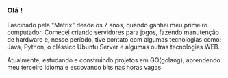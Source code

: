 ### Olá !

Fascinado pela "Matrix" desde os 7 anos, quando ganhei meu primeiro computador.
Comecei criando servidores para jogos, fazendo manutenção de hardware e, nesse período, tive contato com algumas tecnologias como: Java, Python, o clássico Ubuntu Server e algumas outras tecnologias WEB.

Atualmente, estudando e construindo projetos em GO(golang), aprendendo meu terceiro idioma e escovando bits nas horas vagas.
